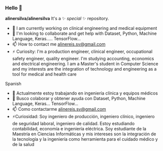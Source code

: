 ### Hello 👋

**alinersilva/alinersilva**
It's a ✨ _special_ ✨ repository.

- 🔭 I am currently working on clinical engineering and medical equipment
- 👯 I'm looking to collaborate and get help with Dataset, Python, Machine Language, Keras..... TensorFlow...
- 📫 How to contact me alinereis.sv@gmail.com
- ⚡ Curiosity: I'm a production engineer, clinical engineer, occupational safety engineer, quality engineer. I'm studying accounting, economics and electrical engineering. I am a Master's student in Computer Science and my interests are the integration of technology and engineering as a tool for medical and health care 

Spanish 
- 🔭 Actualmente estoy trabajando en ingeniería clínica y equipos médicos
- 👯 Busco colaborar y obtener ayuda con Dataset, Python, Machine Language, Keras... TensorFlow...
- 📫 Como contactarme alinereis.sv@gmail.com
- ⚡Curiosidad: Soy ingeniero de producción, ingeniero clínico, ingeniero de seguridad laboral, ingeniero de calidad. Estoy estudiando contabilidad, economía e ingeniería eléctrica. Soy estudiante de la Maestría en Ciencias Informáticas y mis intereses son la integración de la tecnología y la ingeniería como herramienta para el cuidado médico y de la salud

